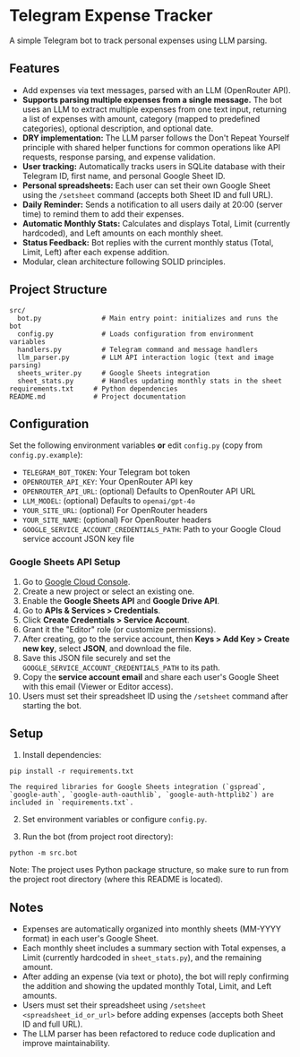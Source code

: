 # Telegram Expense Tracker

A simple Telegram bot to track personal expenses using LLM parsing.

## Features

- Add expenses via text messages, parsed with an LLM (OpenRouter API).
- **Supports parsing multiple expenses from a single message.** The bot uses an LLM to extract multiple expenses from one text input, returning a list of expenses with amount, category (mapped to predefined categories), optional description, and optional date.
- **DRY implementation:** The LLM parser follows the Don't Repeat Yourself principle with shared helper functions for common operations like API requests, response parsing, and expense validation.
- **User tracking:** Automatically tracks users in SQLite database with their Telegram ID, first name, and personal Google Sheet ID.
- **Personal spreadsheets:** Each user can set their own Google Sheet using the `/setsheet` command (accepts both Sheet ID and full URL).
- **Daily Reminder:** Sends a notification to all users daily at 20:00 (server time) to remind them to add their expenses.
- **Automatic Monthly Stats:** Calculates and displays Total, Limit (currently hardcoded), and Left amounts on each monthly sheet.
- **Status Feedback:** Bot replies with the current monthly status (Total, Limit, Left) after each expense addition.
- Modular, clean architecture following SOLID principles.

## Project Structure

```
src/
  bot.py               # Main entry point: initializes and runs the bot
  config.py            # Loads configuration from environment variables
  handlers.py          # Telegram command and message handlers
  llm_parser.py        # LLM API interaction logic (text and image parsing)
  sheets_writer.py     # Google Sheets integration
  sheet_stats.py       # Handles updating monthly stats in the sheet
requirements.txt     # Python dependencies
README.md            # Project documentation
```

## Configuration

Set the following environment variables **or** edit `config.py` (copy from `config.py.example`):

- `TELEGRAM_BOT_TOKEN`: Your Telegram bot token
- `OPENROUTER_API_KEY`: Your OpenRouter API key
- `OPENROUTER_API_URL`: (optional) Defaults to OpenRouter API URL
- `LLM_MODEL`: (optional) Defaults to `openai/gpt-4o`
- `YOUR_SITE_URL`: (optional) For OpenRouter headers
- `YOUR_SITE_NAME`: (optional) For OpenRouter headers
- `GOOGLE_SERVICE_ACCOUNT_CREDENTIALS_PATH`: Path to your Google Cloud service account JSON key file

### Google Sheets API Setup

1. Go to [Google Cloud Console](https://console.cloud.google.com/).
2. Create a new project or select an existing one.
3. Enable the **Google Sheets API** and **Google Drive API**.
4. Go to **APIs & Services > Credentials**.
5. Click **Create Credentials > Service Account**.
6. Grant it the "Editor" role (or customize permissions).
7. After creating, go to the service account, then **Keys > Add Key > Create new key**, select **JSON**, and download the file.
8. Save this JSON file securely and set the `GOOGLE_SERVICE_ACCOUNT_CREDENTIALS_PATH` to its path.
9. Copy the **service account email** and share each user's Google Sheet with this email (Viewer or Editor access).
10. Users must set their spreadsheet ID using the `/setsheet` command after starting the bot.


## Setup

1. Install dependencies:

```
pip install -r requirements.txt

The required libraries for Google Sheets integration (`gspread`, `google-auth`, `google-auth-oauthlib`, `google-auth-httplib2`) are included in `requirements.txt`.
```

2. Set environment variables or configure `config.py`.

3. Run the bot (from project root directory):

```
python -m src.bot
```

Note: The project uses Python package structure, so make sure to run from the project root directory (where this README is located).

## Notes

- Expenses are automatically organized into monthly sheets (MM-YYYY format) in each user's Google Sheet.
- Each monthly sheet includes a summary section with Total expenses, a Limit (currently hardcoded in `sheet_stats.py`), and the remaining amount.
- After adding an expense (via text or photo), the bot will reply confirming the addition and showing the updated monthly Total, Limit, and Left amounts.
- Users must set their spreadsheet using `/setsheet <spreadsheet_id_or_url>` before adding expenses (accepts both Sheet ID and full URL).
- The LLM parser has been refactored to reduce code duplication and improve maintainability.